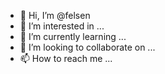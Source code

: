 - 👋 Hi, I’m @felsen
- 👀 I’m interested in ...
- 🌱 I’m currently learning ...
- 💞️ I’m looking to collaborate on ...
- 📫 How to reach me ...

<!---
felsen/felsen is a ✨ special ✨ repository because its `README.md` (this file) appears on your GitHub profile.
You can click the Preview link to take a look at your changes.
--->
